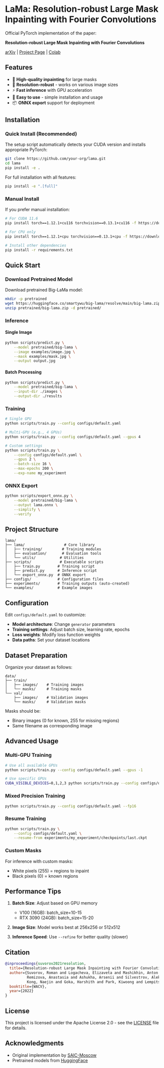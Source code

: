 # LaMa: Resolution-robust Large Mask Inpainting with Fourier Convolutions

Official PyTorch implementation of the paper:

**Resolution-robust Large Mask Inpainting with Fourier Convolutions**

[arXiv](https://arxiv.org/abs/2109.07161) | [Project Page](https://saic-mdal.github.io/lama-project/) | [Colab](https://colab.research.google.com/github/saic-mdal/lama/blob/master/colab/LaMa_inpainting.ipynb)

## Features

- 🚀 **High-quality inpainting** for large masks
- 🎯 **Resolution-robust** - works on various image sizes  
- ⚡ **Fast inference** with GPU acceleration
- 🔧 **Easy to use** - simple installation and usage
- 📦 **ONNX export** support for deployment

## Installation

### Quick Install (Recommended)

The setup script automatically detects your CUDA version and installs appropriate PyTorch:

```bash
git clone https://github.com/your-org/lama.git
cd lama
pip install -e .
```

For full installation with all features:
```bash
pip install -e ".[full]"
```

### Manual Install

If you prefer manual installation:

```bash
# For CUDA 11.6
pip install torch==1.12.1+cu116 torchvision==0.13.1+cu116 -f https://download.pytorch.org/whl/torch_stable.html

# For CPU only
pip install torch==1.12.1+cpu torchvision==0.13.1+cpu -f https://download.pytorch.org/whl/torch_stable.html

# Install other dependencies
pip install -r requirements.txt
```

## Quick Start

### Download Pretrained Model

Download pretrained Big-LaMa model:

```bash
mkdir -p pretrained
wget https://huggingface.co/smartywu/big-lama/resolve/main/big-lama.zip -P pretrained/
unzip pretrained/big-lama.zip -d pretrained/
```

### Inference

#### Single Image
```bash
python scripts/predict.py \
    --model pretrained/big-lama \
    --image examples/image.jpg \
    --mask examples/mask.jpg \
    --output output.jpg
```

#### Batch Processing
```bash
python scripts/predict.py \
    --model pretrained/big-lama \
    --input-dir ./images \
    --output-dir ./results
```

### Training

```bash
# Single GPU
python scripts/train.py --config configs/default.yaml

# Multi-GPU (e.g., 4 GPUs)
python scripts/train.py --config configs/default.yaml --gpus 4

# Custom settings
python scripts/train.py \
    --config configs/default.yaml \
    --gpus 2 \
    --batch-size 16 \
    --max-epochs 200 \
    --exp-name my_experiment
```

### ONNX Export

```bash
python scripts/export_onnx.py \
    --model pretrained/big-lama \
    --output lama.onnx \
    --simplify \
    --verify
```

## Project Structure

```
lama/
├── lama/                  # Core library
│   ├── training/         # Training modules
│   ├── evaluation/       # Evaluation tools
│   └── utils/           # Utilities
├── scripts/             # Executable scripts
│   ├── train.py        # Training script
│   ├── predict.py      # Inference script
│   └── export_onnx.py  # ONNX export
├── configs/            # Configuration files
├── experiments/        # Training outputs (auto-created)
└── examples/           # Example images
```

## Configuration

Edit `configs/default.yaml` to customize:

- **Model architecture**: Change `generator` parameters
- **Training settings**: Adjust batch size, learning rate, epochs
- **Loss weights**: Modify loss function weights
- **Data paths**: Set your dataset locations

## Dataset Preparation

Organize your dataset as follows:

```
data/
├── train/
│   ├── images/    # Training images
│   └── masks/     # Training masks
└── val/
    ├── images/    # Validation images  
    └── masks/     # Validation masks
```

Masks should be:
- Binary images (0 for known, 255 for missing regions)
- Same filename as corresponding image

## Advanced Usage

### Multi-GPU Training

```bash
# Use all available GPUs
python scripts/train.py --config configs/default.yaml --gpus -1

# Use specific GPUs
CUDA_VISIBLE_DEVICES=0,1,2,3 python scripts/train.py --config configs/default.yaml --gpus 4
```

### Mixed Precision Training

```bash
python scripts/train.py --config configs/default.yaml --fp16
```

### Resume Training

```bash
python scripts/train.py \
    --config configs/default.yaml \
    --resume-from experiments/my_experiment/checkpoints/last.ckpt
```

### Custom Masks

For inference with custom masks:
- White pixels (255) = regions to inpaint
- Black pixels (0) = known regions

## Performance Tips

1. **Batch Size**: Adjust based on GPU memory
   - V100 (16GB): batch_size=10-15
   - RTX 3090 (24GB): batch_size=15-20
   
2. **Image Size**: Model works best at 256x256 or 512x512

3. **Inference Speed**: Use `--refine` for better quality (slower)

## Citation

```bibtex
@inproceedings{suvorov2021resolution,
  title={Resolution-robust Large Mask Inpainting with Fourier Convolutions},
  author={Suvorov, Roman and Logacheva, Elizaveta and Mashikhin, Anton and 
          Remizova, Anastasia and Ashukha, Arsenii and Silvestrov, Aleksei and
          Kong, Naejin and Goka, Harshith and Park, Kiwoong and Lempitsky, Victor},
  booktitle={WACV},
  year={2022}
}
```

## License

This project is licensed under the Apache License 2.0 - see the [LICENSE](LICENSE) file for details.

## Acknowledgments

- Original implementation by [SAIC-Moscow](https://github.com/saic-mdal/lama)
- Pretrained models from [HuggingFace](https://huggingface.co/smartywu/big-lama)